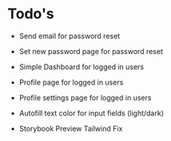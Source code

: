 # Todo's

- Send email for password reset
- Set new password page for password reset
- Simple Dashboard for logged in users
- Profile page for logged in users
- Profile settings page for logged in users
- Autofill text color for input fields (light/dark)

- Storybook Preview Tailwind Fix
